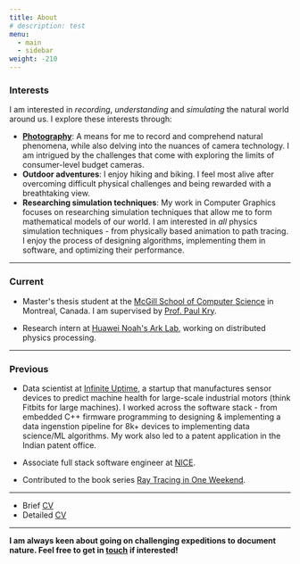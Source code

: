 ```yaml
---
title: About
# description: test 
menu:
  - main
  - sidebar
weight: -210
---
```

### Interests
I am interested in _recording_, _understanding_ and _simulating_ the natural world around us. I explore these interests through:
* [**Photography**](https://manas96.github.io/photography/):  A means for me to record and comprehend natural phenomena, while also delving into the nuances of camera technology. I am intrigued by the challenges that come with exploring the limits of consumer-level budget cameras.
* **Outdoor adventures**: I enjoy hiking and biking. I feel most alive after overcoming difficult physical challenges and being rewarded with a breathtaking view.
* **Researching simulation techniques**: My work in Computer Graphics focuses on researching simulation techniques that allow me to form mathematical models of our world. I am interested in _all_ physics simulation techniques - from physically based animation to path tracing. I enjoy the process of designing algorithms, implementing them in software, and optimizing their performance.
---
### Current
* Master's thesis student at the [McGill School of Computer Science](https://www.cs.mcgill.ca/) in Montreal, Canada. I am supervised by [Prof. Paul Kry](https://www.cs.mcgill.ca/~kry/).

* Research intern at [Huawei Noah's Ark Lab](https://www.noahlab.com.hk/#/home), working on distributed physics processing.

---
### Previous
* Data scientist at [Infinite Uptime](https://www.infinite-uptime.com/), a startup that manufactures sensor devices to predict machine health for large-scale industrial motors (think Fitbits for large machines). I worked across the software stack - from embedded C++ firmware programming to designing & implementing a data ingenstion pipeline for 8k+ devices to implementing data science/ML algorithms. My work also led to a patent application in the Indian patent office.

* Associate full stack software engineer at [NICE](https://www.nice.com/).

* Contributed to the book series [Ray Tracing in One Weekend](https://raytracing.github.io/books/RayTracingTheRestOfYourLife.html#acknowledgments).


---

* Brief [CV](/academic_cv.pdf)
* Detailed [CV](/detailed_cv.pdf)

---


**I am always keen about going on challenging expeditions to document nature. Feel free to get in [touch](https://www.instagram.com/kale.manas/) if interested!**

